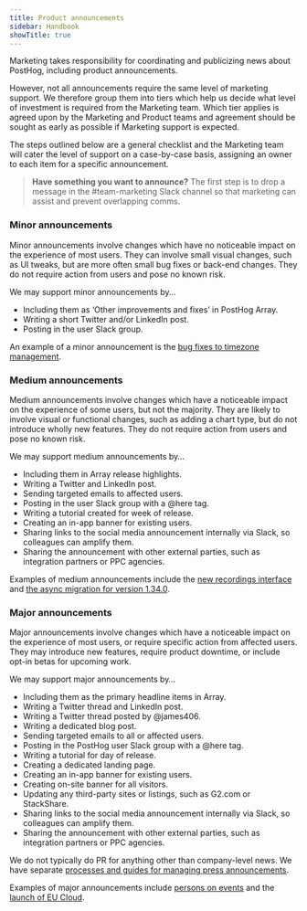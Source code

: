 ```yaml
---
title: Product announcements
sidebar: Handbook
showTitle: true
---
```


Marketing takes responsibility for coordinating and publicizing news about PostHog, including product announcements. 

However, not all announcements require the same level of marketing support. We therefore group them into tiers which help us decide what level of investment is required from the Marketing team. Which tier applies is agreed upon by the Marketing and Product teams and agreement should be sought as early as possible if Marketing support is expected.

The steps outlined below are a general checklist and the Marketing team will cater the level of support on a case-by-case basis, assigning an owner to each item for a specific announcement. 

> **Have something you want to announce?** The first step is to drop a message in the #team-marketing Slack channel so that marketing can assist and prevent overlapping comms. 

### Minor announcements
Minor announcements involve changes which have no noticeable impact on the experience of most users. They can involve small visual changes, such as UI tweaks, but are more often small bug fixes or back-end changes. They do not require action from users and pose no known risk. 

We may support minor announcements by…

- Including them as ‘Other improvements and fixes’ in PostHog Array.
- Writing a short Twitter and/or LinkedIn post.
- Posting in the user Slack group.

An example of a minor announcement is the [bug fixes to timezone management](/blog/the-posthog-array-1-41-0#other-improvements--fixes).

### Medium announcements
Medium announcements involve changes which have a noticeable impact on the experience of some users, but not the majority. They are likely to involve visual or functional changes, such as adding a chart type, but do not introduce wholly new features. They do not require action from users and pose no known risk.

We may support medium announcements by…

- Including them in Array release highlights.
- Writing a Twitter and LinkedIn post.
- Sending targeted emails to affected users. 
- Posting in the user Slack group with a @here tag.
- Writing a tutorial created for week of release.
- Creating an in-app banner for existing users.
- Sharing links to the social media announcement internally via Slack, so colleagues can amplify them.
- Sharing the announcement with other external parties, such as integration partners or PPC agencies.

Examples of medium announcements include the [new recordings interface](/blog/the-posthog-array-1-41-0#improved-recordings-interface) and [the async migration for version 1.34.0](https://mailchi.mp/4d48b3d89202/upgrade-your-posthog-deployment-to-clickhouse-14203188).

### Major announcements
Major announcements involve changes which have a noticeable impact on the experience of most users, or require specific action from affected users. They may introduce new features, require product downtime, or include opt-in betas for upcoming work. 

We may support major announcements by…

- Including them as the primary headline items in Array.
- Writing a Twitter thread and LinkedIn post.
- Writing a Twitter thread posted by @james406.
- Writing a dedicated blog post.
- Sending targeted emails to all or affected users.
- Posting in the PostHog user Slack group with a @here tag.
- Writing a tutorial for day of release.
- Creating a dedicated landing page.
- Creating an in-app banner for existing users.
- Creating on-site banner for all visitors.
- Updating any third-party sites or listings, such as G2.com or StackShare.
- Sharing links to the social media announcement internally via Slack, so colleagues can amplify them.
- Sharing the announcement with other external parties, such as integration partners or PPC agencies.

We do not typically do PR for anything other than company-level news. We have separate [processes and guides for managing press announcements](/handbook/growth/marketing/press). 

Examples of major announcements include [persons on events](/blog/persons-on-events) and the [launch of EU Cloud](/eu).


